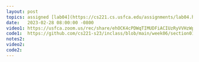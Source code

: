 ```yaml
---
layout: post
topics: assigned [lab04](https://cs221.cs.usfca.edu/assignments/lab04.html), 2-dimensional array, recursion
date:   2023-02-28 08:00:00 -0800
video1: https://usfca.zoom.us/rec/share/ehOCK4cPDWqTIMUDFiACIUzRyVVHzWpFKd5wsCl4j91pLk6DyjY2zO_44QbGVZgz.3KWWVpi8nNw3r51A
code1:  https://github.com/cs221-s23/inclass/blob/main/week06/section01/
notes2: 
video2: 
code2:  
---
```

